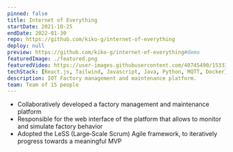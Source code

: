```yaml
---
pinned: false
title: Internet of Everything
startDate: 2021-10-25
endDate: 2022-01-30
repo: https://github.com/kiko-g/internet-of-everything
deploy: null
preview: https://github.com/kiko-g/internet-of-everything#demo
featuredImage: ./featured.png
featuredVideo: https://user-images.githubusercontent.com/40745490/153331805-e36c6bf9-d4c3-4521-aa1d-33d6f3f4a25d.mp4
techStack: [React.js, Tailwind, Javascript, Java, Python, MQTT, Docker]
description: IOT Factory management and maintenance platform.
team: Team of 15 people
---
```


- Collaboratively developed a factory management and maintenance platform
- Responsible for the web interface of the platform that allows to monitor and simulate factory behavior
- Adopted the LeSS (Large‑Scale Scrum) Agile framework, to iteratively progress towards a meaningful MVP
